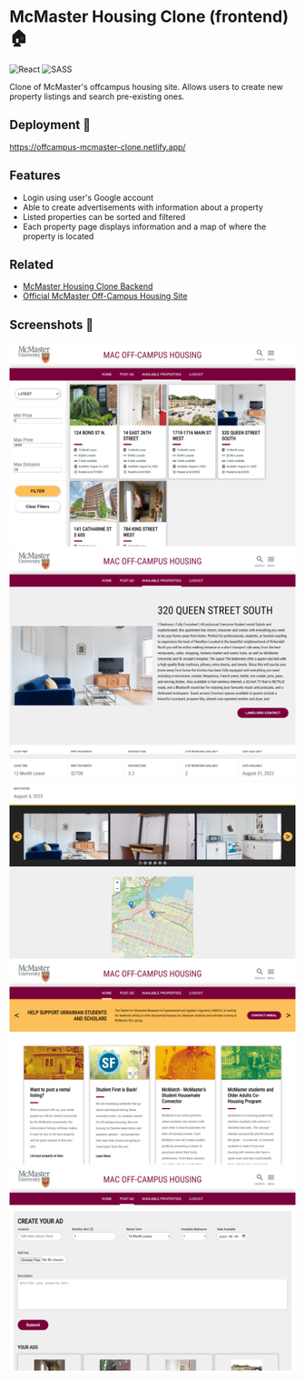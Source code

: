 # McMaster Housing Clone (frontend) 🏠

![React](https://img.shields.io/badge/react-%2320232a.svg?style=for-the-badge&logo=react&logoColor=%2361DAFB)
![SASS](https://img.shields.io/badge/SASS-hotpink.svg?style=for-the-badge&logo=SASS&logoColor=white)

Clone of McMaster's offcampus housing site. Allows users to create new property listings and search pre-existing ones.

## Deployment 🚀

https://offcampus-mcmaster-clone.netlify.app/

## Features

- Login using user's Google account
- Able to create advertisements with information about a property
- Listed properties can be sorted and filtered
- Each property page displays information and a map of where the property is located

## Related

- [McMaster Housing Clone Backend](https://github.com/ClearlyyConfused/mcmaster-housing-clone-api)
- [Official McMaster Off-Campus Housing Site](https://offcampus.mcmaster.ca/)

## Screenshots 📸

![App Screenshot 1](./README_images/offcampus-mcmaster.png)
![App Screenshot 2](./README_images/offcampus-mcmaster2.png)
![App Screenshot 3](./README_images/offcampus-mcmaster3.png)
![App Screenshot 4](./README_images/offcampus-mcmaster4.png)
![App Screenshot 5](./README_images/offcampus-mcmaster5.png)
